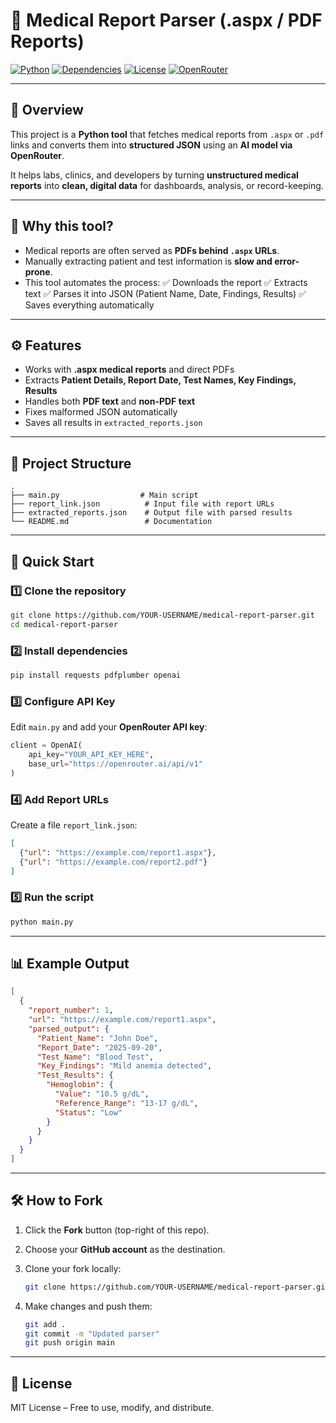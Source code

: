 
# 🧾 Medical Report Parser (.aspx / PDF Reports)

[![Python](https://img.shields.io/badge/Python-3.13%2B-blue?logo=python)](https://www.python.org/)
[![Dependencies](https://img.shields.io/badge/requirements-pdfplumber%2C%20requests%2C%20openai-green)](https://pypi.org/)
[![License](https://img.shields.io/badge/License-MIT-yellow.svg)](LICENSE)
[![OpenRouter](https://img.shields.io/badge/LLM-OpenRouter-red?logo=openai)](https://openrouter.ai)

---

## 📌 Overview

This project is a **Python tool** that fetches medical reports from `.aspx` or `.pdf` links and converts them into **structured JSON** using an **AI model via OpenRouter**.

It helps labs, clinics, and developers by turning **unstructured medical reports** into **clean, digital data** for dashboards, analysis, or record-keeping.

---

## 🎯 Why this tool?

* Medical reports are often served as **PDFs behind `.aspx` URLs**.
* Manually extracting patient and test information is **slow and error-prone**.
* This tool automates the process:
  ✅ Downloads the report
  ✅ Extracts text
  ✅ Parses it into JSON (Patient Name, Date, Findings, Results)
  ✅ Saves everything automatically

---
## ⚙️ Features

* Works with **.aspx medical reports** and direct PDFs
* Extracts **Patient Details, Report Date, Test Names, Key Findings, Results**
* Handles both **PDF text** and **non-PDF text**
* Fixes malformed JSON automatically
* Saves all results in `extracted_reports.json`

---

## 📂 Project Structure

```
.
├── main.py                  # Main script
├── report_link.json          # Input file with report URLs
├── extracted_reports.json    # Output file with parsed results
└── README.md                 # Documentation
```

---

## 🚀 Quick Start

### 1️⃣ Clone the repository

```bash
git clone https://github.com/YOUR-USERNAME/medical-report-parser.git
cd medical-report-parser
```

### 2️⃣ Install dependencies

```bash
pip install requests pdfplumber openai
```

### 3️⃣ Configure API Key

Edit `main.py` and add your **OpenRouter API key**:

```python
client = OpenAI(
    api_key="YOUR_API_KEY_HERE",
    base_url="https://openrouter.ai/api/v1"
)
```

### 4️⃣ Add Report URLs

Create a file `report_link.json`:

```json
[
  {"url": "https://example.com/report1.aspx"},
  {"url": "https://example.com/report2.pdf"}
]
```

### 5️⃣ Run the script

```bash
python main.py
```

---

## 📊 Example Output

```json
[
  {
    "report_number": 1,
    "url": "https://example.com/report1.aspx",
    "parsed_output": {
      "Patient_Name": "John Doe",
      "Report_Date": "2025-09-20",
      "Test_Name": "Blood Test",
      "Key_Findings": "Mild anemia detected",
      "Test_Results": {
        "Hemoglobin": {
          "Value": "10.5 g/dL",
          "Reference_Range": "13-17 g/dL",
          "Status": "Low"
        }
      }
    }
  }
]
```

---

## 🛠️ How to Fork

1. Click the **Fork** button (top-right of this repo).
2. Choose your **GitHub account** as the destination.
3. Clone your fork locally:

   ```bash
   git clone https://github.com/YOUR-USERNAME/medical-report-parser.git
   ```
4. Make changes and push them:

   ```bash
   git add .
   git commit -m "Updated parser"
   git push origin main
   ```

---

## 📜 License

MIT License – Free to use, modify, and distribute.

